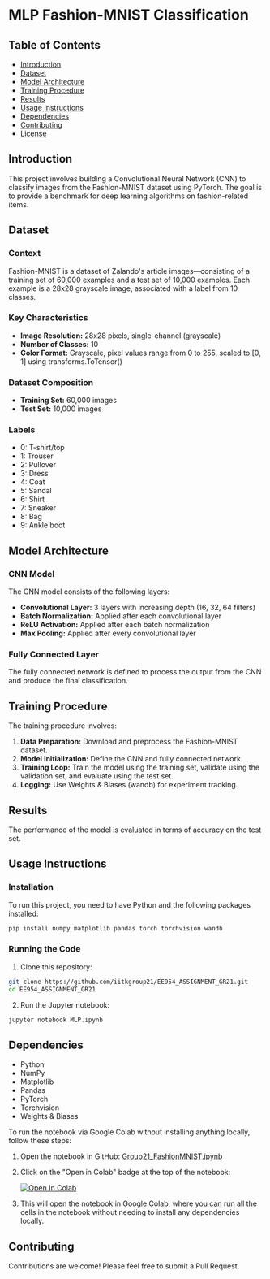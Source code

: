 # MLP Fashion-MNIST Classification

## Table of Contents
- [Introduction](#introduction)
- [Dataset](#dataset)
- [Model Architecture](#model-architecture)
- [Training Procedure](#training-procedure)
- [Results](#results)
- [Usage Instructions](#usage-instructions)
- [Dependencies](#dependencies)
- [Contributing](#contributing)
- [License](#license)

## Introduction
This project involves building a Convolutional Neural Network (CNN) to classify images from the Fashion-MNIST dataset using PyTorch. The goal is to provide a benchmark for deep learning algorithms on fashion-related items.

## Dataset
### Context
Fashion-MNIST is a dataset of Zalando's article images—consisting of a training set of 60,000 examples and a test set of 10,000 examples. Each example is a 28x28 grayscale image, associated with a label from 10 classes.

### Key Characteristics
- **Image Resolution:** 28x28 pixels, single-channel (grayscale)
- **Number of Classes:** 10
- **Color Format:** Grayscale, pixel values range from 0 to 255, scaled to [0, 1] using transforms.ToTensor()

### Dataset Composition
- **Training Set:** 60,000 images
- **Test Set:** 10,000 images

### Labels
- 0: T-shirt/top
- 1: Trouser
- 2: Pullover
- 3: Dress
- 4: Coat
- 5: Sandal
- 6: Shirt
- 7: Sneaker
- 8: Bag
- 9: Ankle boot

## Model Architecture
### CNN Model
The CNN model consists of the following layers:
- **Convolutional Layer:** 3 layers with increasing depth (16, 32, 64 filters)
- **Batch Normalization:** Applied after each convolutional layer
- **ReLU Activation:** Applied after each batch normalization
- **Max Pooling:** Applied after every convolutional layer

### Fully Connected Layer
The fully connected network is defined to process the output from the CNN and produce the final classification.

## Training Procedure
The training procedure involves:
1. **Data Preparation:** Download and preprocess the Fashion-MNIST dataset.
2. **Model Initialization:** Define the CNN and fully connected network.
3. **Training Loop:** Train the model using the training set, validate using the validation set, and evaluate using the test set.
4. **Logging:** Use Weights & Biases (wandb) for experiment tracking.

## Results
The performance of the model is evaluated in terms of accuracy on the test set.

## Usage Instructions
### Installation
To run this project, you need to have Python and the following packages installed:

```bash
pip install numpy matplotlib pandas torch torchvision wandb
```

### Running the Code
1. Clone this repository:
```bash
git clone https://github.com/iitkgroup21/EE954_ASSIGNMENT_GR21.git
cd EE954_ASSIGNMENT_GR21
```
2. Run the Jupyter notebook:
```bash
jupyter notebook MLP.ipynb
```

## Dependencies
- Python
- NumPy
- Matplotlib
- Pandas
- PyTorch
- Torchvision
- Weights & Biases

To run the notebook via Google Colab without installing anything locally, follow these steps:

1. Open the notebook in GitHub: [Group21_FashionMNIST.ipynb](https://github.com/iitkgroup21/EE954_ASSIGNMENT_GR21/blob/main/Group21_FashionMNIST.ipynb)
2. Click on the "Open in Colab" badge at the top of the notebook: 

   [![Open In Colab](https://colab.research.google.com/assets/colab-badge.svg)](https://colab.research.google.com/github/iitkgroup21/EE954_ASSIGNMENT_GR21/blob/main/Group21_FashionMNIST.ipynb)

3. This will open the notebook in Google Colab, where you can run all the cells in the notebook without needing to install any dependencies locally.

## Contributing
Contributions are welcome! Please feel free to submit a Pull Request.
